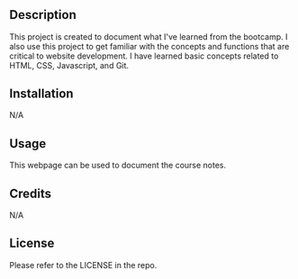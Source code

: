# <PreWork Study Guide Webpage>

## Description

This project is created to document what I've learned from the bootcamp.
I also use this project to get familiar with the concepts and functions that are critical to website development. I have learned basic concepts related to HTML, CSS, Javascript, and Git. 

## Installation

N/A

## Usage

This webpage can be used to document the course notes. 


## Credits

N/A

## License

Please refer to the LICENSE in the repo.